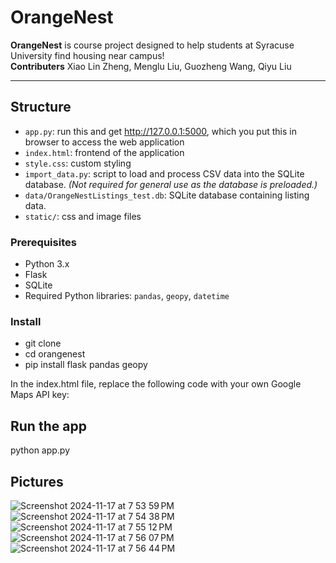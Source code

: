 # OrangeNest

**OrangeNest** is course project designed to help students at Syracuse University find housing near campus!  
**Contributers** Xiao Lin Zheng, Menglu Liu, Guozheng Wang, Qiyu Liu

---

## Structure
- `app.py`: run this and get http://127.0.0.1:5000, which you put this in browser to access the web application
- `index.html`: frontend of the application
- `style.css`: custom styling
- `import_data.py`: script to load and process CSV data into the SQLite database. *(Not required for general use as the database is preloaded.)*
- `data/OrangeNestListings_test.db`: SQLite database containing listing data.
- `static/`: css and image files

### Prerequisites
- Python 3.x
- Flask
- SQLite
- Required Python libraries: `pandas`, `geopy`, `datetime`

### Install
- git clone
- cd orangenest
- pip install flask pandas geopy

In the index.html file, replace the following code with your own Google Maps API key:
<!-- Custom JavaScript for Map and Filtering -->
<script src="https://maps.googleapis.com/maps/api/js?key=YOUR_GOOGLE_MAPS_API_KEY&callback=initMap" async defer></script>

## Run the app
python app.py

## Pictures  
![Screenshot 2024-11-17 at 7 53 59 PM](https://github.com/user-attachments/assets/0ad0321a-364d-4984-bcda-fde53b337813)  
![Screenshot 2024-11-17 at 7 54 38 PM](https://github.com/user-attachments/assets/5a922c58-e3ce-422a-9012-eb81defbe75f)  
![Screenshot 2024-11-17 at 7 55 12 PM](https://github.com/user-attachments/assets/9fa31da4-0fcc-4068-ba1d-d45312bd3985)  
![Screenshot 2024-11-17 at 7 56 07 PM](https://github.com/user-attachments/assets/41f20567-7d93-4c65-8a1c-b06ab0547c2a)  
![Screenshot 2024-11-17 at 7 56 44 PM](https://github.com/user-attachments/assets/d01deab5-9174-4a6e-bed9-d2066b775400)





